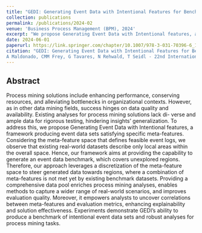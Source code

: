 ```yaml
---
title: "GEDI: Generating Event Data with Intentional Features for Benchmarking Process Mining"
collection: publications
permalink: /publications/2024-02
venue: 'Business Process Management (BPM), 2024'
excerpt: "We propose Generating Event Data with Intentional features, a framework producing event data sets satisfying specific meta-features. Considering the meta-feature space that defines feasible event logs, we observe that existing real-world datasets describe only local areas within the overall space."
date: 2024-06-01
paperurl: https://link.springer.com/chapter/10.1007/978-3-031-70396-6_13
citation: "GEDI: Generating Event Data with Intentional Features for Benchmarking Process Mining
A Maldonado, CMM Frey, G Tavares, N Rehwald, T Seidl - 22nd International Conference on Business Process Management, 2024<br/>"
---
```


## Abstract
Process mining solutions include enhancing performance, conserving resources, and alleviating bottlenecks in organizational contexts.
However, as in other data mining fields, success hinges on data quality and availability. Existing analyses for process mining solutions lack di-
verse and ample data for rigorous testing, hindering insights’ generalization. To address this, we propose Generating Event Data with Intentional
features, a framework producing event data sets satisfying specific meta-features. Considering the meta-feature space that defines feasible event
logs, we observe that existing real-world datasets describe only local areas within the overall space. Hence, our framework aims at providing
the capability to generate an event data benchmark, which covers unexplored regions. Therefore, our approach leverages a discretization of
the meta-feature space to steer generated data towards regions, where a combination of meta-features is not met yet by existing benchmark
datasets. Providing a comprehensive data pool enriches process mining analyses, enables methods to capture a wider range of real-world scenarios, 
and improves evaluation quality. Moreover, it empowers analysts to uncover correlations between meta-features and evaluation metrics,
enhancing explainability and solution effectiveness. Experiments demonstrate GEDI’s ability to produce a benchmark of intentional event data
sets and robust analyses for process mining tasks.
